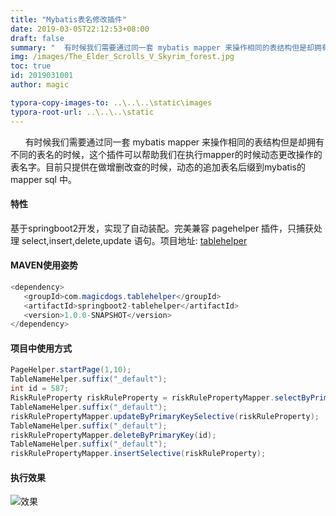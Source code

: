 ```yaml
---
title: "Mybatis表名修改插件"
date: 2019-03-05T22:12:53+08:00
draft: false
summary: "  有时候我们需要通过同一套 mybatis mapper 来操作相同的表结构但是却拥有不同的表名的时候，这个插件可以帮助我们在执行mapper的时候动态更改操作的表名字。..."
img: /images/The_Elder_Scrolls_V_Skyrim_forest.jpg
toc: true
id: 2019031001
author: magic

typora-copy-images-to: ..\..\..\static\images
typora-root-url: ..\..\..\static
---
```


&#160;&#160;&#160;&#160;&#160;&#160;有时候我们需要通过同一套 mybatis mapper 来操作相同的表结构但是却拥有不同的表名的时候，这个插件可以帮助我们在执行mapper的时候动态更改操作的表名字。目前只提供在做增删改查的时候，动态的追加表名后缀到mybatis的mapper sql 中。

#### 

#### 特性

基于springboot2开发，实现了自动装配。完美兼容 pagehelper 插件，只捕获处理 select,insert,delete,update 语句。项目地址:  <a href="https://github.com/magicdogs/tablehelper">tablehelper</a>



#### MAVEN使用姿势

```java
<dependency>
   <groupId>com.magicdogs.tablehelper</groupId>
   <artifactId>springboot2-tablehelper</artifactId>
   <version>1.0.0-SNAPSHOT</version>
</dependency>
```



#### 项目中使用方式

```java
PageHelper.startPage(1,10);
TableNameHelper.suffix("_default");
int id = 587;
RiskRuleProperty riskRuleProperty = riskRulePropertyMapper.selectByPrimaryKey(id);
TableNameHelper.suffix("_default");
riskRulePropertyMapper.updateByPrimaryKeySelective(riskRuleProperty);
TableNameHelper.suffix("_default");
riskRulePropertyMapper.deleteByPrimaryKey(id);
TableNameHelper.suffix("_default");
riskRulePropertyMapper.insertSelective(riskRuleProperty);
```



#### 执行效果

![效果](/images/Capturer_gif_20190307_114746_053.gif)